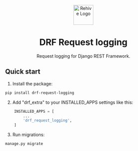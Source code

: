 <p align="center">
  <img width="64" src="https://avatars2.githubusercontent.com/u/22204821?s=200&v=4" alt="Rehive Logo">
  <h1 align="center">DRF Request logging</h1>
  <p align="center">Request logging for Django REST Framework.</p>
</p>


## Quick start

1. Install the package:

```sh
pip install drf-request-logging
```

2. Add "drf_extra" to your INSTALLED_APPS settings like this:

```python
    INSTALLED_APPS = [
        ...
        'drf_request_logging',
    ]
```

3. Run migrations:

```sh
manage.py migrate
```
